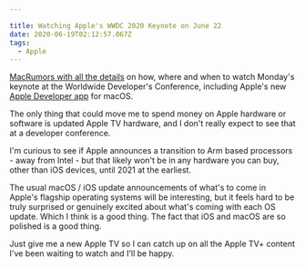 ```yaml
---

title: Watching Apple's WWDC 2020 Keynote on June 22
date: 2020-06-19T02:12:57.067Z
tags:
  - Apple
---
```

[MacRumors with all the details](https://www.macrumors.com/how-to/watch-apple-wwdc-2020-keynote/) on how, where and when to watch Monday's keynote at the Worldwide Developer's Conference, including Apple's new [Apple Developer app](https://apps.apple.com/us/app/apple-developer/id640199958) for macOS.

The only thing that could move me to spend money on Apple hardware or software is updated Apple TV hardware, and I don't really expect to see that at a developer conference.

I'm curious to see if Apple announces a transition to Arm based processors - away from Intel - but that likely won't be in any hardware you can buy, other than iOS devices, until 2021 at the earliest.

The usual macOS / iOS update announcements of what's to come in Apple's flagship operating systems will be interesting, but it feels hard to be truly surprised or genuinely excited about what's coming with each OS update. Which I think is a good thing. The fact that iOS and macOS are so polished is a good thing.

Just give me a new Apple TV so I can catch up on all the Apple TV+ content I've been waiting to watch and I'll be happy.